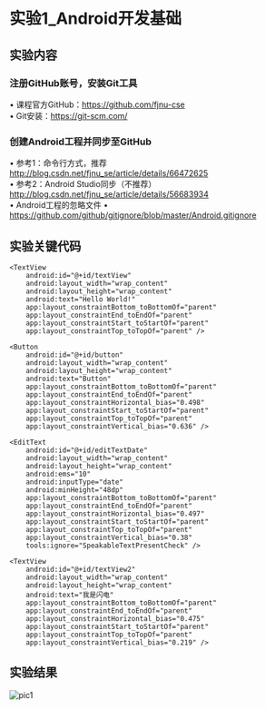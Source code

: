# 实验1_Android开发基础
## 实验内容
### 注册GitHub账号，安装Git工具
• 课程官方GitHub：https://github.com/fjnu-cse  
• Git安装：https://git-scm.com/
### 创建Android工程并同步至GitHub
• 参考1：命令行方式，推荐
http://blog.csdn.net/fjnu_se/article/details/66472625  
• 参考2：Android Studio同步（不推荐）
http://blog.csdn.net/fjnu_se/article/details/56683934  
• Android工程的忽略文件
• https://github.com/github/gitignore/blob/master/Android.gitignore  
## 实验关键代码  
    <TextView
        android:id="@+id/textView"
        android:layout_width="wrap_content"
        android:layout_height="wrap_content"
        android:text="Hello World!"
        app:layout_constraintBottom_toBottomOf="parent"
        app:layout_constraintEnd_toEndOf="parent"
        app:layout_constraintStart_toStartOf="parent"
        app:layout_constraintTop_toTopOf="parent" />

    <Button
        android:id="@+id/button"
        android:layout_width="wrap_content"
        android:layout_height="wrap_content"
        android:text="Button"
        app:layout_constraintBottom_toBottomOf="parent"
        app:layout_constraintEnd_toEndOf="parent"
        app:layout_constraintHorizontal_bias="0.498"
        app:layout_constraintStart_toStartOf="parent"
        app:layout_constraintTop_toTopOf="parent"
        app:layout_constraintVertical_bias="0.636" />

    <EditText
        android:id="@+id/editTextDate"
        android:layout_width="wrap_content"
        android:layout_height="wrap_content"
        android:ems="10"
        android:inputType="date"
        android:minHeight="48dp"
        app:layout_constraintBottom_toBottomOf="parent"
        app:layout_constraintEnd_toEndOf="parent"
        app:layout_constraintHorizontal_bias="0.497"
        app:layout_constraintStart_toStartOf="parent"
        app:layout_constraintTop_toTopOf="parent"
        app:layout_constraintVertical_bias="0.38"
        tools:ignore="SpeakableTextPresentCheck" />

    <TextView
        android:id="@+id/textView2"
        android:layout_width="wrap_content"
        android:layout_height="wrap_content"
        android:text="我是闪电"
        app:layout_constraintBottom_toBottomOf="parent"
        app:layout_constraintEnd_toEndOf="parent"
        app:layout_constraintHorizontal_bias="0.475"
        app:layout_constraintStart_toStartOf="parent"
        app:layout_constraintTop_toTopOf="parent"
        app:layout_constraintVertical_bias="0.219" />
## 实验结果
![pic1](https://user-images.githubusercontent.com/113674466/192094289-0eccf615-1baf-47de-9f51-dbd50cc5a79b.PNG)
